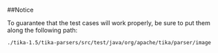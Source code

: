 ##Notice

To guarantee that the test cases will work properly, be sure to put them along the following path:

    ./tika-1.5/tika-parsers/src/test/java/org/apache/tika/parser/image
